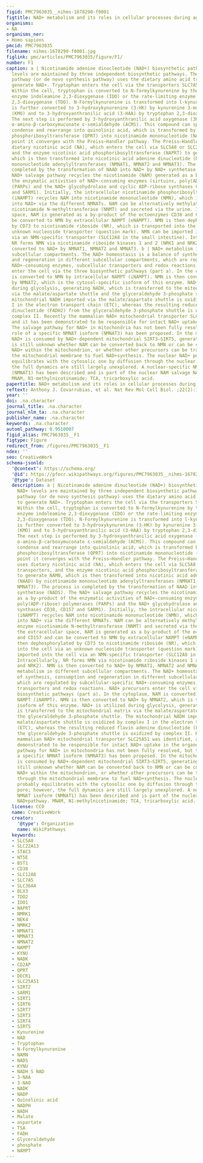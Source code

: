 ```yaml
---
figid: PMC7963035__nihms-1678290-f0001
figtitle: NAD+ metabolism and its roles in cellular processes during ageing
organisms:
- NA
organisms_ner:
- Homo sapiens
pmcid: PMC7963035
filename: nihms-1678290-f0001.jpg
figlink: pmc/articles/PMC7963035/figure/F1/
number: F1
caption: a | Nicotinamide adenine dinucleotide (NAD+) biosynthetic pathways. NAD+
  levels are maintained by three independent biosynthetic pathways. The kynurenine
  pathway (or de novo synthesis pathway) uses the dietary amino acid tryptophan to
  generate NAD+. Tryptophan enters the cell via the transporters SLC7A5 and SLC36A4.
  Within the cell, tryptophan is converted to N-formylkynurenine by the rate-limiting
  enzyme indoleamine 2,3-dioxygenase (IDO) or the rate-limiting enzyme tryptophan
  2,3-dioxygenase (TDO). N-Formylkynurenine is transformed into l-kynurenine, which
  is further converted to 3-hydroxykynurenine (3-HK) by kynurenine 3-monooxygenase
  (KMO) and to 3-hydroxyanthranilic acid (3-HAA) by tryptophan 2,3-dioxygenase (KYNU).
  The next step is performed by 3-hydroxyanthranilic acid oxygenase (3HAO) to generate
  α-amino-β-carboxymuconate ε-semialdehyde (ACMS). This compound can spontaneously
  condense and rearrange into quinolinic acid, which is transformed by quinolinate
  phosphoribosyltransferase (QPRT) into nicotinamide mononucleotide (NAMN), at which
  point it converges with the Preiss–Handler pathway. The Preiss–Handler pathway uses
  dietary nicotinic acid (NA), which enters the cell via SLC5A8 or SLC22A13 transporters,
  and the enzyme nicotinic acid phosphoribosyltransferase (NAPRT) to generate NAMN,
  which is then transformed into nicotinic acid adenine dinucleotide (NAAD) by nicotinamide
  mononucleotide adenylyltransferases (NMNAT1, NMNAT2 and NMNAT3). The process is
  completed by the transformation of NAAD into NAD+ by NAD+ synthetase (NADS). The
  NAD+ salvage pathway recycles the nicotinamide (NAM) generated as a by-product of
  the enzymatic activities of NAD+-consuming enzymes (sirtuins, poly(ADP-ribose) polymerases
  (PARPs) and the NAD+ glycohydrolase and cyclic ADP-ribose synthases CD38, CD157
  and SARM1). Initially, the intracellular nicotinamide phosphoribosyltransferase
  (iNAMPT) recycles NAM into nicotinamide mononucleotide (NMN), which is then converted
  into NAD+ via the different NMNATs. NAM can be alternatively methylated by the enzyme
  nicotinamide N-methyltransferase (NNMT) and secreted via the urine. In the extracellular
  space, NAM is generated as a by-product of the ectoenzymes CD38 and CD157 and can
  be converted to NMN by extracellular NAMPT (eNAMPT). NMN is then dephosphorylated
  by CD73 to nicotinamide riboside (NR), which is transported into the cell via an
  unknown nucleoside transporter (question mark). NMN can be imported into the cell
  via an NMN-specific transporter (SLC12A8 in the small intestine). Intracellularly,
  NR forms NMN via nicotinamide riboside kinases 1 and 2 (NRK1 and NRK2). NMN is then
  converted to NAD+ by NMNAT1, NMNAT2 and NMNAT3. b | NAD+ metabolism in different
  subcellular compartments. The NAD+ homeostasis is a balance of synthesis, consumption
  and regeneration in different subcellular compartments, which are regulated by subcellular-specific
  NAD+-consuming enzymes, subcellular transporters and redox reactions. NAD+ precursors
  enter the cell via the three biosynthetic pathways (part a). In the cytoplasm, NAM
  is converted to NMN by intracellular NAMPT (iNAMPT). NMN is then converted to NAD+
  by NMNAT2, which is the cytosol-specific isoform of this enzyme. NAD+ is utilized
  during glycolysis, generating NADH, which is transferred to the mitochondrial matrix
  via the malate/aspartate shuttle and the glyceraldehyde 3-phosphate shuttle. The
  mitochondrial NADH imported via the malate/aspartate shuttle is oxidized by complex
  I in the electron transport chain (ETC), whereas the resulting reduced flavin adenine
  dinucleotide (FADH2) from the glyceraldehyde 3-phosphate shuttle is oxidized by
  complex II. Recently the mammalian NAD+ mitochondrial transporter SLC25A51 was identified,
  and it has been demonstrated to be responsible for intact NAD+ uptake in the organelle.
  The salvage pathway for NAD+ in mitochondria has not been fully resolved, but the
  role of a specific NMNAT isoform (NMNAT3) has been proposed. In the mitochondria,
  NAD+ is consumed by NAD+-dependent mitochondrial SIRT3–SIRT5, generating NAM. It
  is still unknown whether NAM can be converted back to NMN or can be converted to
  NAD+ within the mitochondrion, or whether other precursors can be transported through
  the mitochondrial membrane to fuel NAD+synthesis. The nuclear NAD+ pool probably
  equilibrates with the cytosolic one by diffusion through the nuclear pore; however,
  the full dynamics are still largely unexplored. A nuclear-specific NMNAT isoform
  (NMNAT1) has been described and is part of the nuclear NAM salvage NAD+pathway.
  MNAM, N1-methylnicotinamide; TCA, tricarboxylic acid.
papertitle: NAD+ metabolism and its roles in cellular processes during ageing.
reftext: Anthony J. Covarrubias, et al. Nat Rev Mol Cell Biol. ;22(2):119-141.
year: ''
doi: .na.character
journal_title: .na.character
journal_nlm_ta: .na.character
publisher_name: .na.character
keywords: .na.character
automl_pathway: 0.9510007
figid_alias: PMC7963035__F1
figtype: Figure
redirect_from: /figures/PMC7963035__F1
ndex: ''
seo: CreativeWork
schema-jsonld:
  '@context': https://schema.org/
  '@id': https://pfocr.wikipathways.org/figures/PMC7963035__nihms-1678290-f0001.html
  '@type': Dataset
  description: a | Nicotinamide adenine dinucleotide (NAD+) biosynthetic pathways.
    NAD+ levels are maintained by three independent biosynthetic pathways. The kynurenine
    pathway (or de novo synthesis pathway) uses the dietary amino acid tryptophan
    to generate NAD+. Tryptophan enters the cell via the transporters SLC7A5 and SLC36A4.
    Within the cell, tryptophan is converted to N-formylkynurenine by the rate-limiting
    enzyme indoleamine 2,3-dioxygenase (IDO) or the rate-limiting enzyme tryptophan
    2,3-dioxygenase (TDO). N-Formylkynurenine is transformed into l-kynurenine, which
    is further converted to 3-hydroxykynurenine (3-HK) by kynurenine 3-monooxygenase
    (KMO) and to 3-hydroxyanthranilic acid (3-HAA) by tryptophan 2,3-dioxygenase (KYNU).
    The next step is performed by 3-hydroxyanthranilic acid oxygenase (3HAO) to generate
    α-amino-β-carboxymuconate ε-semialdehyde (ACMS). This compound can spontaneously
    condense and rearrange into quinolinic acid, which is transformed by quinolinate
    phosphoribosyltransferase (QPRT) into nicotinamide mononucleotide (NAMN), at which
    point it converges with the Preiss–Handler pathway. The Preiss–Handler pathway
    uses dietary nicotinic acid (NA), which enters the cell via SLC5A8 or SLC22A13
    transporters, and the enzyme nicotinic acid phosphoribosyltransferase (NAPRT)
    to generate NAMN, which is then transformed into nicotinic acid adenine dinucleotide
    (NAAD) by nicotinamide mononucleotide adenylyltransferases (NMNAT1, NMNAT2 and
    NMNAT3). The process is completed by the transformation of NAAD into NAD+ by NAD+
    synthetase (NADS). The NAD+ salvage pathway recycles the nicotinamide (NAM) generated
    as a by-product of the enzymatic activities of NAD+-consuming enzymes (sirtuins,
    poly(ADP-ribose) polymerases (PARPs) and the NAD+ glycohydrolase and cyclic ADP-ribose
    synthases CD38, CD157 and SARM1). Initially, the intracellular nicotinamide phosphoribosyltransferase
    (iNAMPT) recycles NAM into nicotinamide mononucleotide (NMN), which is then converted
    into NAD+ via the different NMNATs. NAM can be alternatively methylated by the
    enzyme nicotinamide N-methyltransferase (NNMT) and secreted via the urine. In
    the extracellular space, NAM is generated as a by-product of the ectoenzymes CD38
    and CD157 and can be converted to NMN by extracellular NAMPT (eNAMPT). NMN is
    then dephosphorylated by CD73 to nicotinamide riboside (NR), which is transported
    into the cell via an unknown nucleoside transporter (question mark). NMN can be
    imported into the cell via an NMN-specific transporter (SLC12A8 in the small intestine).
    Intracellularly, NR forms NMN via nicotinamide riboside kinases 1 and 2 (NRK1
    and NRK2). NMN is then converted to NAD+ by NMNAT1, NMNAT2 and NMNAT3. b | NAD+
    metabolism in different subcellular compartments. The NAD+ homeostasis is a balance
    of synthesis, consumption and regeneration in different subcellular compartments,
    which are regulated by subcellular-specific NAD+-consuming enzymes, subcellular
    transporters and redox reactions. NAD+ precursors enter the cell via the three
    biosynthetic pathways (part a). In the cytoplasm, NAM is converted to NMN by intracellular
    NAMPT (iNAMPT). NMN is then converted to NAD+ by NMNAT2, which is the cytosol-specific
    isoform of this enzyme. NAD+ is utilized during glycolysis, generating NADH, which
    is transferred to the mitochondrial matrix via the malate/aspartate shuttle and
    the glyceraldehyde 3-phosphate shuttle. The mitochondrial NADH imported via the
    malate/aspartate shuttle is oxidized by complex I in the electron transport chain
    (ETC), whereas the resulting reduced flavin adenine dinucleotide (FADH2) from
    the glyceraldehyde 3-phosphate shuttle is oxidized by complex II. Recently the
    mammalian NAD+ mitochondrial transporter SLC25A51 was identified, and it has been
    demonstrated to be responsible for intact NAD+ uptake in the organelle. The salvage
    pathway for NAD+ in mitochondria has not been fully resolved, but the role of
    a specific NMNAT isoform (NMNAT3) has been proposed. In the mitochondria, NAD+
    is consumed by NAD+-dependent mitochondrial SIRT3–SIRT5, generating NAM. It is
    still unknown whether NAM can be converted back to NMN or can be converted to
    NAD+ within the mitochondrion, or whether other precursors can be transported
    through the mitochondrial membrane to fuel NAD+synthesis. The nuclear NAD+ pool
    probably equilibrates with the cytosolic one by diffusion through the nuclear
    pore; however, the full dynamics are still largely unexplored. A nuclear-specific
    NMNAT isoform (NMNAT1) has been described and is part of the nuclear NAM salvage
    NAD+pathway. MNAM, N1-methylnicotinamide; TCA, tricarboxylic acid.
  license: CC0
  name: CreativeWork
  creator:
    '@type': Organization
    name: WikiPathways
  keywords:
  - SLC5A8
  - SLC22A13
  - STAC3
  - NT5E
  - BST1
  - CD38
  - SLC12A8
  - SLC7A5
  - SLC36A4
  - DLX3
  - TDO2
  - IDO1
  - NAPRT
  - NMRK1
  - NEK4
  - NMRK2
  - NMNAT1
  - NMNAT3
  - NMNAT2
  - NAMPT
  - KYNU
  - NADK
  - CD2AP
  - QPRT
  - DECR1
  - SLC25A51
  - SIRT2
  - SARM1
  - SIRT1
  - SIRT6
  - SIRT7
  - SIRT3
  - SIRT4
  - SIRT5
  - Kynurenine
  - NAD
  - Tryptophan
  - N-Formylkynurenine
  - NAMN
  - NADS
  - KYNU
  - NADH S NAD
  - 3-NAA
  - 3-NAO
  - NADK
  - NADP
  - Quinolinic acid
  - NADPH
  - NADH
  - Malate
  - aspartate
  - TSA
  - FADH
  - Glyceraldehyde
  - phosphate
  - NAMPT
---
```

